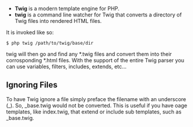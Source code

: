 * **Twig** is a modern template engine for PHP.
* **twig** is a command line watcher for Twig that converts a directory of Twig files into rendered HTML files.

It is invoked like so:
    
    $ php twig /path/to/twig/base/dir

twig will then go and find any *.twig files and convert them into their corrosponding *.html files. With the support of the entire Twig parser you can use variables, filters, includes, extends, etc…

Ignoring Files
--------------
To have Twig ignore a file simply preface the filename with an underscore (_). So, _base.twig would not be converted. This is useful if you have oage templates, like index.twig, that extend or include sub templates, such as _base.twig.